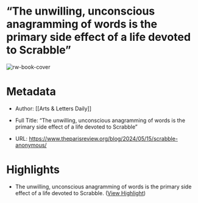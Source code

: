 # “The unwilling, unconscious anagramming of words is the primary side effect of a life devoted to Scrabble”

![rw-book-cover](https://www.theparisreview.org/blog/wp-content/uploads/2024/05/screen-shot-2024-05-06-at-20100-pm.png)

# Metadata
- Author: [[Arts & Letters Daily]]
- Full Title: “The unwilling, unconscious anagramming of words is the primary side effect of a life devoted to Scrabble”

- URL: https://www.theparisreview.org/blog/2024/05/15/scrabble-anonymous/

# Highlights
- The unwilling, unconscious anagramming of words is the primary side effect of a life devoted to Scrabble. ([View Highlight](https://read.readwise.io/read/01hyhqa1wkd1ym4nkxefghw65r))

